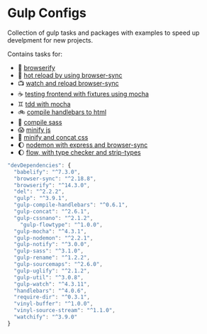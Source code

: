 # Gulp Configs

Collection of gulp tasks and packages with examples to speed up develpment for new projects.

Contains tasks for:

- 🐓 [browserify](https://github.com/byverdu/gulpConfigs/blob/master/gulp/tasks/browserify.js)
- 🚀 [hot reload by using browser-sync](https://github.com/byverdu/gulpConfigs/blob/master/gulp/tasks/serve.js)
- 📺 [watch and reload browser-sync](https://github.com/byverdu/gulpConfigs/blob/master/gulp/tasks/watch.js)
- ☕ [testing frontend with fixtures using mocha](https://github.com/byverdu/gulpConfigs/blob/master/gulp/tasks/bdd-mocha.js)
- ♊ [tdd with mocha](https://github.com/byverdu/gulpConfigs/blob/master/gulp/tasks/tdd-mocha.js)
- 🚲 [compile handlebars to html](https://github.com/byverdu/gulpConfigs/blob/master/gulp/tasks/compile-handlebars.js)
- 🍓 [compile sass](https://github.com/byverdu/gulpConfigs/blob/master/gulp/tasks/sass.js)
- 😱 [minify js](https://github.com/byverdu/gulpConfigs/blob/master/gulp/tasks/build-js.js)
- 🍩 [minify and concat css](https://github.com/byverdu/gulpConfigs/blob/master/gulp/tasks/build-css.js)
- 🌔 [nodemon with express and browser-sync](https://github.com/byverdu/gulpConfigs/blob/master/gulp/tasks/browserSync-express-nodemon.js)
- 🌔 [flow, with type checker and strip-types](https://github.com/byverdu/gulpConfigs/blob/master/gulp/tasks/flow-type.js)

``` javascript
"devDependencies": {
  "babelify": "^7.3.0",
  "browser-sync": "^2.18.8",
  "browserify": "^14.3.0",
  "del": "^2.2.2",
  "gulp": "^3.9.1",
  "gulp-compile-handlebars": "^0.6.1",
  "gulp-concat": "^2.6.1",
  "gulp-cssnano": "^2.1.2",
	"gulp-flowtype": "^1.0.0",
  "gulp-mocha": "^4.3.1",
  "gulp-nodemon": "^2.2.1",
  "gulp-notify": "^3.0.0",
  "gulp-sass": "^3.1.0",
  "gulp-rename": "^1.2.2",
  "gulp-sourcemaps": "^2.6.0",
  "gulp-uglify": "^2.1.2",
  "gulp-util": "^3.0.8",
  "gulp-watch": "^4.3.11",
  "handlebars": "^4.0.6",
  "require-dir": "^0.3.1",
  "vinyl-buffer": "^1.0.0",
  "vinyl-source-stream": "^1.1.0",
  "watchify": "^3.9.0"
}
```
